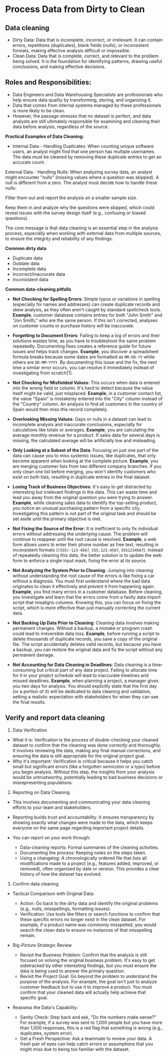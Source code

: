 # Process Data from Dirty to Clean  
## Data cleaning  

- Dirty Data: Data that is incomplete, incorrect, or irrelevant. It can contain errors, repetitions (duplicates), blank fields (nulls), or inconsistent formats, making effective analysis difficult or impossible.
- Clean Data: Data that is complete, correct, and relevant to the problem being solved. It is the foundation for identifying patterns, drawing useful conclusions, and making effective decisions.

## Roles and Responsibilities:
- Data Engineers and Data Warehousing Specialists are professionals who help ensure data quality by transforming, storing, and organizing it.   
- Data that comes from internal systems managed by these professionals is more likely to be clean.
- However, the passage stresses that no dataset is perfect, and data analysts are still ultimately responsible for examining and cleaning their data before analysis, regardless of the source.

**Practical Examples of Data Cleaning:**   
- Internal Data - Handling Duplicates: When counting unique software users, an analyst might find that one person has multiple usernames. The data must be cleaned by removing these duplicate entries to get an accurate count.

External Data - Handling Nulls: When analyzing survey data, an analyst might encounter "nulls" (missing values where a question was skipped). A null is different from a zero. The analyst must decide how to handle these nulls:

Filter them out and report the analysis on a smaller sample size.

Keep them in and analyze why the questions were skipped, which could reveal issues with the survey design itself (e.g., confusing or biased questions).

The core message is that data cleaning is an essential step in the analysis process, especially when working with external data from multiple sources, to ensure the integrity and reliability of any findings.

**Common dirty data**   
- Duplicate data
- Outdate data
- Incomplete data
- Incorrect/inaccurate data
- Inconsistent data   

**Common data-cleaning pitfalls**   
- **Not Checking for Spelling Errors**: 
Simple typos or variations in spelling (especially for names and addresses) can create duplicate records and skew analysis, as they often aren't caught by standard spellcheck tools. **Example**,  customer database contains entries for both "John Smith" and "Jon Smith," who are the same person. If this isn't corrected, analyses on customer counts or purchase history will be inaccurate.

- **Forgetting to Document Errors**:
Failing to keep a log of errors and their solutions wastes time, as you have to troubleshoot the same problem repeatedly. Documenting fixes creates a reference guide for future issues and helps track changes. **Example**, you discover a spreadsheet formula breaks because some dates are formatted as `MM-DD-YY` while others are `DD-MM-YYYY`. By documenting this issue and the fix, the next time a similar error occurs, you can resolve it immediately instead of investigating from scratch[1].

- **Not Checking for Misfielded Values**:
This occurs when data is entered into the wrong field or column. It's hard to detect because the value itself might be valid, just misplaced. **Example**, in a customer contact list, the value "Spain" is mistakenly entered into the "City" column instead of the "Country" column. An analysis to find all customers in the country of Spain would then miss this record completely.

- **Overlooking Missing Values**:
Gaps or nulls in a dataset can lead to incomplete analysis and inaccurate conclusions, especially for calculations like totals or averages. **Example**, you are calculating the average monthly revenue for a product. If sales data for several days is missing, the calculated average will be artificially low and misleading.

- **Only Looking at a Subset of the Data**:
Focusing on just one part of the data can cause you to miss systemic issues, like duplicates, that only become apparent when looking at the complete picture. **Example**, you are merging customer lists from two different company branches. If you only clean one list before merging, you won't identify customers who exist on both lists, resulting in duplicate entries in the final dataset.

- **Losing Track of Business Objectives**:
It's easy to get distracted by interesting but irrelevant findings in the data. This can waste time and lead you away from the original question you were trying to answer. **Example**, while cleaning sales data to identify the top-selling product, you notice an unusual purchasing pattern from a specific city. Investigating this pattern is not part of the original task and should be set aside until the primary objective is met.

- **Not Fixing the Source of the Error**:
It is inefficient to only fix individual errors without addressing the underlying cause. The problem will continue to reappear until the root cause is resolved. **Example**, a web form allows users to enter their phone number as free text, resulting in inconsistent formats (`(555)-123-4567`, `555.123.4567`, `5551234567`). Instead of repeatedly cleaning this data, the better solution is to update the web form to enforce a single input mask, fixing the error at its source.

- **Not Analyzing the System Prior to Cleaning**:
Jumping into cleaning without understanding the root cause of the errors is like fixing a car without a diagnosis. You must first understand where the bad data originates to clean it effectively and prevent it from happening again. **Example**, you find many errors in a customer database. Before cleaning, you investigate and learn that the errors come from a faulty data import script that misaligns columns. Knowing this, you can focus on fixing the script, which is more effective than just manually correcting the current data.

- **Not Backing Up Data Prior to Cleaning**:
Cleaning data involves making permanent changes. Without a backup, a mistake or program crash could lead to irreversible data loss. **Example**, before running a script to delete thousands of duplicate records, you save a copy of the original file. The script accidentally deletes valid records, but because you have a backup, you can restore the original data and fix the script without any permanent damage.

- **Not Accounting for Data Cleaning in Deadlines**: 
Data cleaning is a time-consuming but critical part of any data project. Failing to allocate time for it in your project schedule will lead to inaccurate timelines and missed deadlines. **Example**, when planning a project, a manager gives you two days for analysis. You should explicitly state that the first day (or a portion of it) will be dedicated to data cleaning and validation, setting a realistic expectation with stakeholders for when they can see the final results.



## Verify and report data cleaning   

1. Data Verification
- What it is: Verification is the process of double-checking your cleaned dataset to confirm that the cleaning was done correctly and thoroughly. It involves reviewing the data, making any final manual corrections, and ensuring the data is still appropriate for the original project goal.
- Why it's important: Verification is critical because it helps you catch small but significant errors (like a forgotten semicolon or a typo) before you begin analysis. Without this step, the insights from your analysis would be untrustworthy, potentially leading to bad business decisions or misrepresenting populations.

2. Reporting on Data Cleaning
- This involves documenting and communicating your data cleaning efforts to your team and stakeholders.

- Reporting builds trust and accountability. It ensures transparency by showing exactly what changes were made to the data, which keeps everyone on the same page regarding important project details.

- You can report on your work through:
    - Data-cleaning reports: Formal summaries of the cleaning activities.
    - Documenting the process: Keeping notes on the steps taken.
    - Using a changelog: A chronologically ordered file that lists all modifications made to a project (e.g., features added, improved, or removed), often organized by date or version. This provides a clear history of how the dataset has evolved.   

3. Confirm data cleaning 
- Tactical Comparison with Original Data:
    - Action: Go back to the dirty data and identify the original problems (e.g., nulls, misspellings, formatting issues).
    - Verification: Use tools like filters or search functions to confirm that these specific errors no longer exist in the clean dataset. For example, if a product name was commonly misspelled, you would search the clean data to ensure no instances of that misspelling remain.   

- Big-Picture Strategic Review
    - Revisit the Business Problem: Confirm that the analysis is still focused on solving the original business problem. It's easy to get sidetracked by other interesting findings, but you must ensure the data is being used to answer the primary question.
    - Revisit the Project Goal: Go beyond the problem to understand the purpose of the analysis. For example, the goal isn't just to analyze customer feedback but to use it to improve a product. You must confirm that your cleaned data will actually help achieve that specific goal.
- Reassess the Data's Capability:
    - Sanity Check: Step back and ask, "Do the numbers make sense?" For example, if a survey was sent to 1,000 people but you have more than 1,000 responses, this is a red flag that something is wrong (e.g., duplicates, system error).
    - Get a Fresh Perspective: Ask a teammate to review your data. A fresh pair of eyes can help catch errors or assumptions that you might miss due to being too familiar with the dataset.